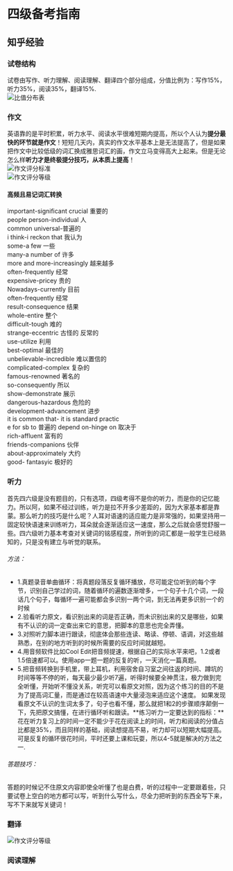 # 四级备考指南
## 知乎经验
### 试卷结构
试卷由写作、听力理解、阅读理解、翻译四个部分组成，分值比例为：写作15%，听力35%，阅读35%，翻译15%.<br>
![比值分布表](http://www.233.com/NewsFiles/2016-3/23/sijitixing.jpg)<br>

### 作文
英语靠的是平时积累，听力水平、阅读水平很难短期内提高，所以个人认为**提分最快的环节就是作文**！短短几天内，真实的作文水平基本上是无法提高了，但是如果把作文中比较低级的词汇换成雅思词汇的画，作文立马变得高大上起来。但是无论怎么样**听力才是终极提分技巧，从本质上提高**！<br>
![作文评分标准](https://pic1.zhimg.com/80/7d7a379aafc02b0204d68a171e03ee20_hd.jpg)<br>
![作文评分等级](http://www.233.com/NewsFiles/2016-5/31/11.png)
#### 高频且易记词汇转换
important-significant crucial 重要的<br>
people person-individual 人<br>
common universal-普遍的<br>
i think-i reckon that 我认为<br>
some-a few 一些<br>
many-a number of 许多<br>
more and more-increasingly 越来越多<br>
often-frequently 经常<br>
expensive-pricey 贵的<br>
Nowadays-currently 目前<br>
often-frequently 经常<br>
result-consequence 结果<br>
whole-entire 整个<br>
difficult-tough 难的<br>
strange-eccentric 古怪的 反常的<br>
use-utilize 利用<br>
best-optimal 最佳的<br>
unbelievable-incredible 难以置信的<br>
complicated-complex 复杂的<br>
famous-renowned 著名的<br>
so-consequently 所以<br>
show-demonstrate 展示<br>
dangerous-hazardous 危险的<br>
development-advancement 进步<br>
it is common that- it is standard practic<br>e for sb to 普遍的
depend on-hinge on 取决于<br>
rich-affluent 富有的<br>
friends-companions 伙伴<br>
about-approximately 大约<br>
good- fantasyic 极好的<br>

### 听力
首先四六级是没有题目的，只有选项，四级考得不是你的听力，而是你的记忆能力。所以阿，如果不经过训练，听力是拉不开多少差距的，因为大家基本都是靠蒙。那么听力的技巧是什么呢？人耳对语速的适应能力是非常强的，如果坚持用一固定较快语速来训练听力，耳朵就会逐渐适应这一速度，那么之后就会感觉舒服一些。四六级听力基本考查对关键词的铭感程度，所听到的词汇都是一般学生已经熟知的，只是没有建立与听觉的联系。<br>
###### 方法：
- 1.真题录音单曲循环：将真题段落反复循环播放，尽可能定位听到的每个字节，识别自己学过的词，随着循环的遍数逐渐增多，一个句子十几个词，一段话几个句子，每循环一遍可能都会多识别一两个词，到无法再更多识别一个的时候
- 2.验看听力原文，看识别出来的词是否正确，而未识别出来的又是哪些，如果有不认识的词一定查出来它的意思，把脚本的意思也完全弄懂。
- 3.对照听力脚本进行跟读，彻底体会那些连读、略读、停顿、语调，对这些越熟悉，在别的地方听到的时候所需要的反应时间就越短。
- 4.用音频软件比如Cool Edit把音频提速，根据自己的实际水平来吧，1.2或者1.5倍速都可以。使用app一题一题的反复的听，一天消化一篇真题。
- 5.把音频转换到手机里，带上耳机，利用宿舍自习室之间往返的时间、蹲坑的时间等等不停的听，每天最少最少听7遍，听得时候要全神贯注，极力做到完全听懂，开始听不懂没关系，听完可以看原文对照，因为这个练习的目的不是为了提高词汇量，而是通过在较高语速中大量浸泡来适应这个速度。
如果发现看原文不认识的生词太多了，句子也看不懂，那么就把1和2的步骤顺序颠倒一下，先把原文搞懂，在进行循环听和跟读。**练习听力一定要达到的指标：**花在听力复习上的时间一定不能少于花在阅读上的时间，听力和阅读的分值占比都是35%，而且同样的基础，阅读想提高不易，听力却可以短期大幅提高。可是反复的循环很花时间，平时还要上课和玩耍，所以4-5就是解决的方法之一.
###### 答题技巧：
答题的时候记不住原文内容即使全听懂了也是白费，听的过程中一定要跟着些，只要试卷上空白的地方都可以写，听到什么写什么，尽全力把听到的东西全写下来，写不下来就写关键词！



### 翻译
![作文评分等级](http://www.233.com/NewsFiles/2016-5/31/22.png)

### 阅读理解

